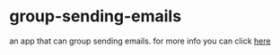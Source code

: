 # group-sending-emails
an app that can group sending emails.
for more info you can click [here](https://magzhang.xyz/PY5/)